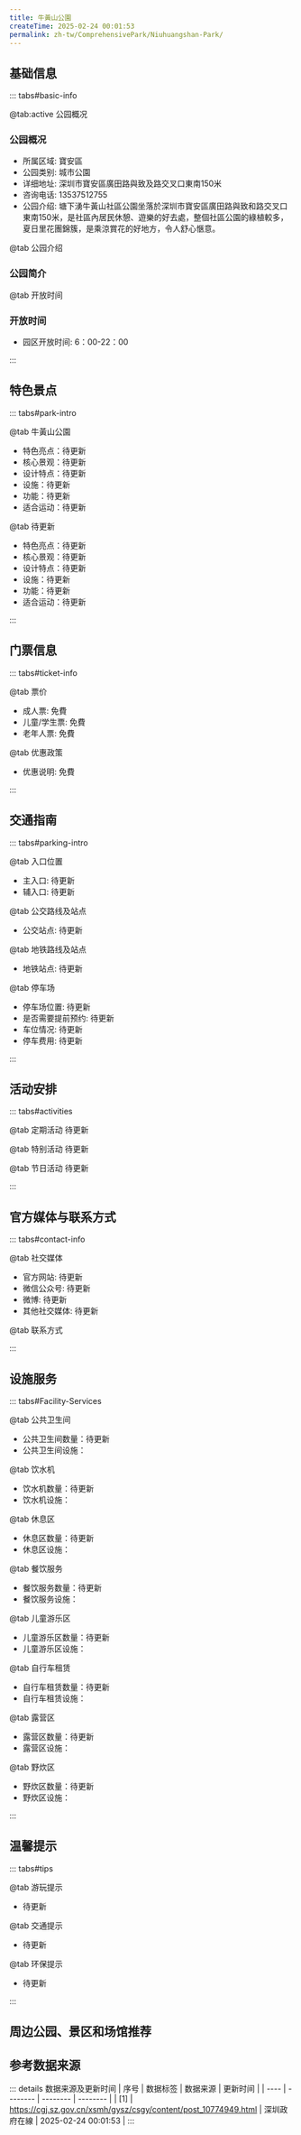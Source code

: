 ```yaml
---
title: 牛黃山公園
createTime: 2025-02-24 00:01:53
permalink: zh-tw/ComprehensivePark/Niuhuangshan-Park/
---
```



<script setup>
import ImageSwiper from '/.vuepress/theme/components/ImageSwiper.vue'
// 轮播图数据
const swiperItems = [
    {
                link: 'https://cgj.sz.gov.cn/img/4/4005/4005840/10774949.png',
                title: '牛黃山公園',
                description: '',
                author: '深圳政府在線',
                date: '2025/02/25'
                },
  {
                link: 'https://cgj.sz.gov.cn/img/4/4005/4005840/10774949.png',
                title: '牛黃山公園',
                description: '',
                author: '深圳政府在線',
                date: '2025/02/25'
                }
]
// 配置项
const swiperConfig = {
  height: 500,
  showInfo: true
}
</script>
<!-- 轮播图组件 -->
<ImageSwiper :items="swiperItems" :config="swiperConfig" />



## 基础信息

::: tabs#basic-info

@tab:active 公园概况
### 公园概况
- 所属区域: 寶安區
- 公园类别: 城市公園
- 详细地址: 深圳市寶安區廣田路與致及路交叉口東南150米
- 咨询电话: 13537512755
- 公园介绍: 塘下湧牛黃山社區公園坐落於深圳市寶安區廣田路與致和路交叉口東南150米，是社區內居民休憩、遊樂的好去處，整個社區公園的綠植較多，夏日里花團錦簇，是乘涼賞花的好地方，令人舒心愜意。

@tab 公园介绍
### 公园简介
@tab 开放时间
### 开放时间
- 园区开放时间: 6：00-22：00

:::

## 特色景点

::: tabs#park-intro

@tab 牛黃山公園
<ImageCard
image="https://cgj.sz.gov.cn/images/index20230710_1.png"
    title="牛黃山公園"
    description=""
    date=""
    author="深圳政府在線"
/>


- 特色亮点：待更新
- 核心景观：待更新
- 设计特点：待更新
- 设施：待更新
- 功能：待更新
- 适合运动：待更新

@tab 待更新
<ImageCard
image="https://cgj.sz.gov.cn/images/index20230710_1.png"
    title="牛黃山公園"
    description=""
    date=""
    author="深圳政府在線"
/>


- 特色亮点：待更新
- 核心景观：待更新
- 设计特点：待更新
- 设施：待更新
- 功能：待更新
- 适合运动：待更新

:::

## 门票信息

::: tabs#ticket-info

@tab 票价
- 成人票: 免費
- 儿童/学生票: 免費
- 老年人票: 免費

@tab 优惠政策
- 优惠说明: 免費

:::

## 交通指南

::: tabs#parking-intro

@tab 入口位置
- 主入口: 待更新
- 辅入口: 待更新

@tab 公交路线及站点
- 公交站点: 待更新

@tab 地铁路线及站点
- 地铁站点: 待更新

@tab 停车场
- 停车场位置: 待更新
- 是否需要提前预约: 待更新
- 车位情况: 待更新
- 停车费用: 待更新

:::

## 活动安排

::: tabs#activities

@tab 定期活动
待更新

@tab 特别活动
待更新

@tab 节日活动
待更新

:::

## 官方媒体与联系方式

::: tabs#contact-info

@tab 社交媒体
- 官方网站: 待更新
- 微信公众号: 待更新
- 微博: 待更新
- 其他社交媒体: 待更新

@tab 联系方式

:::

## 设施服务

::: tabs#Facility-Services

@tab 公共卫生间
- 公共卫生间数量：待更新
- 公共卫生间设施：

@tab 饮水机
- 饮水机数量：待更新
- 饮水机设施：

@tab 休息区
- 休息区数量：待更新
- 休息区设施：

@tab 餐饮服务
- 餐饮服务数量：待更新
- 餐饮服务设施：

@tab 儿童游乐区
- 儿童游乐区数量：待更新
- 儿童游乐区设施：

@tab 自行车租赁
- 自行车租赁数量：待更新
- 自行车租赁设施：

@tab 露营区
- 露营区数量：待更新
- 露营区设施：

@tab 野炊区
- 野炊区数量：待更新
- 野炊区设施：

:::

## 温馨提示

::: tabs#tips

@tab 游玩提示
- 待更新

@tab 交通提示
- 待更新

@tab 环保提示
- 待更新

:::

## 周边公园、景区和场馆推荐

<CardGrid>
  <ImageCard
        image="https://cgj.sz.gov.cn/img/4/4005/4005841/10774960.jpg"
        title="禾塘濕地園"
        description="禾塘濕地園位於大鵬半島南澳辦事處新大社區新大河中下游位置，依托新大河而建，面積約15萬平方米，是以自然生態修復為主，展示大鵬山海特色的濕地園。包括7000平方公尺粉黛亂子草、1.6萬平方公尺的紅樹林、新大河智慧化控制中心、新大河展廳等。"
        href="zh-tw/LandscapeLeisureGreenSpace/WetlandPark/Hetang Wetland Park"
        author="深圳政府在線"
        date="2025/01/02"
      />
      <ImageCard
        image="https://cgj.sz.gov.cn/img/4/4005/4005841/10774960.jpg"
        title="禾塘濕地園"
        description="禾塘濕地園位於大鵬半島南澳辦事處新大社區新大河中下游位置，依托新大河而建，面積約15萬平方米，是以自然生態修復為主，展示大鵬山海特色的濕地園。包括7000平方公尺粉黛亂子草、1.6萬平方公尺的紅樹林、新大河智慧化控制中心、新大河展廳等。"
        href="zh-tw/LandscapeLeisureGreenSpace/WetlandPark/Hetang Wetland Park"
        author="深圳政府在線"
        date="2025/01/02"
      />
    </CardGrid>


## 参考数据来源

::: details 数据来源及更新时间
| 序号 | 数据标签 | 数据来源 | 更新时间 |
| ---- | -------- | -------- | -------- |
| [1] | https://cgj.sz.gov.cn/xsmh/gysz/csgy/content/post_10774949.html | 深圳政府在線 | 2025-02-24 00:01:53 |
:::


